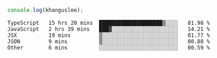 ```js
console.log(khanguslee);
```

<!--START_SECTION:waka-->
```text
TypeScript   15 hrs 20 mins  ████████████████████▒░░░░   81.98 % 
JavaScript   2 hrs 39 mins   ███▓░░░░░░░░░░░░░░░░░░░░░   14.21 % 
JSX          19 mins         ▒░░░░░░░░░░░░░░░░░░░░░░░░   01.77 % 
JSON         9 mins          ▒░░░░░░░░░░░░░░░░░░░░░░░░   00.88 % 
Other        6 mins          ░░░░░░░░░░░░░░░░░░░░░░░░░   00.59 % 
```
<!--END_SECTION:waka-->

<!--
**khanguslee/khanguslee** is a ✨ _special_ ✨ repository because its `README.md` (this file) appears on your GitHub profile.

Here are some ideas to get you started:

- 🔭 I’m currently working on ...
- 🌱 I’m currently learning ...
- 👯 I’m looking to collaborate on ...
- 🤔 I’m looking for help with ...
- 💬 Ask me about ...
- 📫 How to reach me: ...
- 😄 Pronouns: ...
- ⚡ Fun fact: ...
-->
